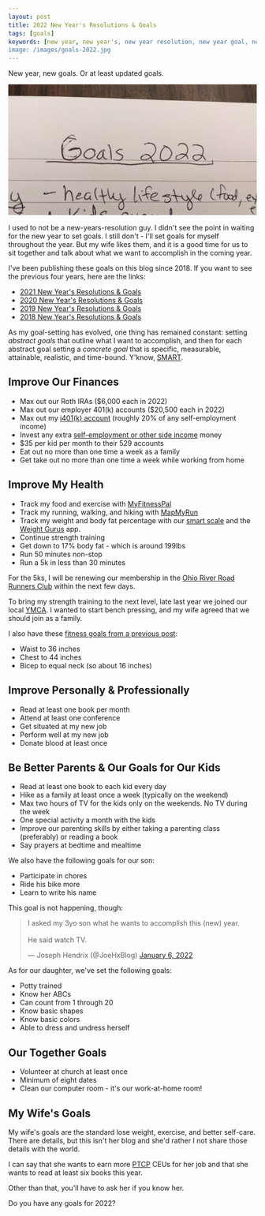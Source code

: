 ```yaml
---
layout: post
title: 2022 New Year's Resolutions & Goals
tags: [goals]
keywords: [new year, new year's, new year resolution, new year goal, new year's resolution, new year's goal, new year resolutions, new year goals, new year's resolutions, new year's goals, resolution, resolutions, goal, goals]
image: /images/goals-2022.jpg
---
```


New year, new goals. Or at least updated goals.

![Goals 2022](/images/goals-2022.jpg)

I used to not be a new-years-resolution guy. I didn't see the point in waiting for the new year to set goals. I still don't - I'll set goals for myself throughout the year. But my wife likes them, and it is a good time for us to sit together and talk about what we want to accomplish in the coming year.

I've been publishing these goals on this blog since 2018. If you want to see the previous four years, here are the links:

* [2021 New Year's Resolutions & Goals](https://www.joehxblog.com/2021-new-years-resolutions-goals/)
* [2020 New Year's Resolutions & Goals](https://www.joehxblog.com/2020-new-years-resolutions-goals/)
* [2019 New Year's Resolutions & Goals](https://www.joehxblog.com/2019-new-years-resolutions-goals/)
* [2018 New Year's Resolutions & Goals](https://www.joehxblog.com/2018-new-years-resolutions-goals/)

As my goal-setting has evolved, one thing has remained constant: setting *abstract goals* that outline what I want to accomplish, and then for each abstract goal setting a *concrete goal* that is specific, measurable, attainable, realistic, and time-bound. Y'know, [SMART](https://en.wikipedia.org/wiki/SMART_criteria).

## Improve Our Finances

* Max out our Roth IRAs ($6,000 each in 2022)
* Max out our employer 401(k) accounts ($20,500 each in 2022)
* Max out my [i401(k) account](https://www.joehxblog.com/i-opened-a-vanguard-individual-401k/) (roughly 20% of any self-employment income)
* Invest any extra [self-employment or other side income](https://www.joehxblog.com/tags/#income-report) money
* $35 per kid per month to their 529 accounts
* Eat out no more than one time a week as a family
* Get take out no more than one time a week while working from home

## Improve My Health

* Track my food and exercise with [MyFitnessPal](https://www.myfitnesspal.com/profile/joehx84)
* Track my running, walking, and hiking with [MapMyRun](https://www.mapmyrun.com/)
* Track my weight and body fat percentage with our [smart scale](https://www.amazon.com/Weight-Gurus-Bluetooth-Smart-Scale/dp/B00UVSCEAU/?tag=hendrixjoseph-20) and the [Weight Gurus](https://weightgurus.com/) app.
* Continue strength training
* Get down to 17% body fat - which is around 199lbs
* Run 50 minutes non-stop
* Run a 5k in less than 30 minutes

For the 5ks, I will be renewing our membership in the [Ohio River Road Runners Club](https://orrrc.org/) within the next few days.

To bring my strength training to the next level, late last year we joined our local [YMCA](https://www.daytonymca.org/). I wanted to start bench pressing, and my wife agreed that we should join as a family.

I also have these [fitness goals from a previous post](https://www.joehxblog.com/setting-my-fitness-goals/):

* Waist to 36 inches
* Chest to 44 inches
* Bicep to equal neck (so about 16 inches)

## Improve Personally & Professionally

* Read at least one book per month
* Attend at least one conference
* Get situated at my new job
* Perform well at my new job
* Donate blood at least once

## Be Better Parents & Our Goals for Our Kids

* Read at least one book to each kid every day
* Hike as a family at least once a week (typically on the weekend)
* Max two hours of TV for the kids only on the weekends. No TV during the week
* One special activity a month with the kids
* Improve our parenting skills by either taking a parenting class (preferably) or reading a book
* Say prayers at bedtime and mealtime

We also have the following goals for our son:

* Participate in chores
* Ride his bike more
* Learn to write his name

This goal is not happening, though:

<blockquote class="twitter-tweet" data-dnt="true" data-theme="dark"><p lang="en" dir="ltr">I asked my 3yo son what he wants to accomplish this (new) year.<br><br>He said watch TV.</p>&mdash; Joseph Hendrix (@JoeHxBlog) <a href="https://twitter.com/JoeHxBlog/status/1479188573807071235?ref_src=twsrc%5Etfw">January 6, 2022</a></blockquote> <script async src="https://platform.twitter.com/widgets.js" charset="utf-8"></script>

As for our daughter, we've set the following goals:

* Potty trained
* Know her ABCs
* Can count from 1 through 20
* Know basic shapes
* Know basic colors
* Able to dress and undress herself

## Our Together Goals

* Volunteer at church at least once
* Minimum of eight dates
* Clean our computer room - it's our work-at-home room!

## My Wife's Goals

My wife's goals are the standard lose weight, exercise, and better self-care. There are details, but this isn't her blog and she'd rather I not share those details with the world.

I can say that she wants to earn more [PTCP](https://www.ptcb.org/) CEUs for her job and that she wants to read at least six books this year.

Other than that, you'll have to ask her if you know her.

Do you have any goals for 2022?